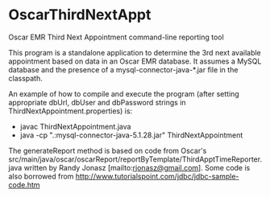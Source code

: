 # OscarThirdNextAppt
Oscar EMR Third Next Appointment command-line reporting tool

This program is a standalone application to determine the 3rd next available appointment based on data in an Oscar EMR database. It assumes a MySQL
database and the presence of a mysql-connector-java-*.jar file in the classpath.

An example of how to compile and execute the program (after setting appropriate dbUrl, dbUser and dbPassword strings in ThirdNextAppointment.properties) is:
 * javac ThirdNextAppointment.java
 * java -cp ".:mysql-connector-java-5.1.28.jar" ThirdNextAppointment
 
The generateReport method is based on code from Oscar's src/main/java/oscar/oscarReport/reportByTemplate/ThirdApptTimeReporter.java written by Randy Jonasz [mailto:rjonasz@gmail.com]. Some code is also borrowed from http://www.tutorialspoint.com/jdbc/jdbc-sample-code.htm
